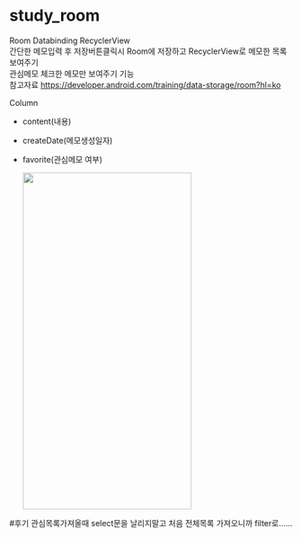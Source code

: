 # study_room
Room  Databinding  RecyclerView     
간단한 메모입력 후 저장버튼클릭시 Room에 저장하고 RecyclerView로 메모한 목록 보여주기    
관심메모 체크한 메모만 보여주기 기능   
참고자료 https://developer.android.com/training/data-storage/room?hl=ko


Column
 - content(내용)
 - createDate(메모생성일자)
 - favorite(관심메모 여부)
 
 
    
       
       
    <img src="https://user-images.githubusercontent.com/63548632/123563780-7f6ef380-d7f1-11eb-9526-ce6b7cbe1370.gif" width="300" height="600">
      
   
   
      
#후기
관심목록가져올때 select문을 날리지말고 
처음 전체목록 가져오니까 filter로......
 
